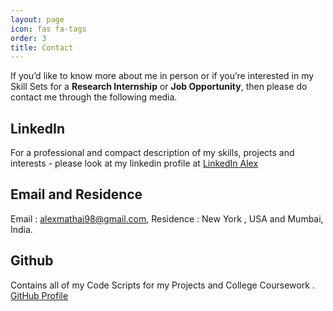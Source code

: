 ```yaml
---
layout: page
icon: fas fa-tags
order: 3
title: Contact
---
```



If you’d like to know more about me in person or if you’re interested in my Skill Sets for a **Research Internship** or **Job Opportunity**, then please do contact me through the following media.


## LinkedIn
For a professional and compact description of my skills, projects and interests - please look at my linkedin profile at <i class="fab fa-linkedin"></i> [LinkedIn Alex](https://www.linkedin.com/in/alex-mathai-403117131) 


## Email and Residence
Email : alexmathai98@gmail.com, Residence : New York , USA and Mumbai, India.

## Github
Contains all of my Code Scripts for my Projects and College Coursework . <i class="fab fa-github"></i> [GitHub Profile](https://github.com/Alex-Mathai-98)
